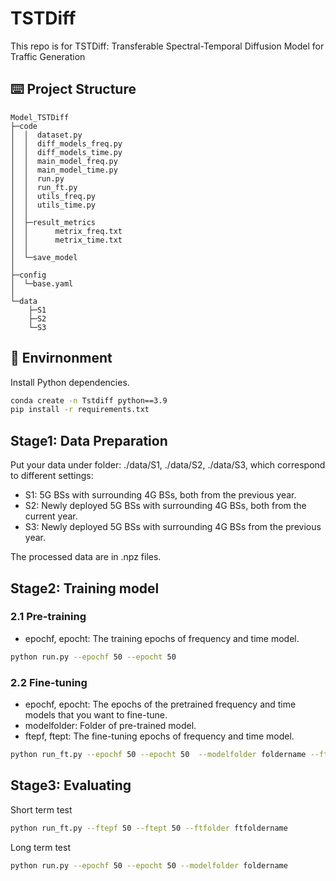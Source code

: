 # TSTDiff
This repo is for TSTDiff: Transferable Spectral-Temporal Diffusion Model for Traffic Generation

## ⌨️ Project Structure
```
Model_TSTDiff
├─code
│  │  dataset.py
│  │  diff_models_freq.py
│  │  diff_models_time.py
│  │  main_model_freq.py
│  │  main_model_time.py
│  │  run.py
│  │  run_ft.py
│  │  utils_freq.py
│  │  utils_time.py
│  │  
│  ├─result_metrics
│  │      metrix_freq.txt
│  │      metrix_time.txt
│  │      
│  └─save_model
│          
├─config
│  └─base.yaml
│      
└─data
    ├─S1   
    ├─S2
    └─S3
```

## 🔧 Envirnonment

Install Python dependencies.

```bash
conda create -n Tstdiff python==3.9
pip install -r requirements.txt
```

## Stage1: Data Preparation
Put your data under folder: ./data/S1, ./data/S2, ./data/S3, which correspond to different settings:
- S1: 5G BSs with surrounding 4G BSs, both from the previous year.
- S2: Newly deployed 5G BSs with surrounding 4G BSs, both from the current year.
- S3: Newly deployed 5G BSs with surrounding 4G BSs from the previous year.

The processed data are in .npz files. 

## Stage2: Training model
### 2.1 Pre-training
- epochf, epocht: The training epochs of frequency and time model.
```bash
python run.py --epochf 50 --epocht 50
```

### 2.2 Fine-tuning
- epochf, epocht: The epochs of the pretrained frequency and time models that you want to fine-tune.
- modelfolder: Folder of pre-trained model.
- ftepf, ftept: The fine-tuning epochs of frequency and time model.
```bash
python run_ft.py --epochf 50 --epocht 50  --modelfolder foldername --ftepf 30 --ftept 30 
```

## Stage3: Evaluating
Short term test
```bash
python run_ft.py --ftepf 50 --ftept 50 --ftfolder ftfoldername
```

Long term test
```bash
python run.py --epochf 50 --epocht 50 --modelfolder foldername
```
